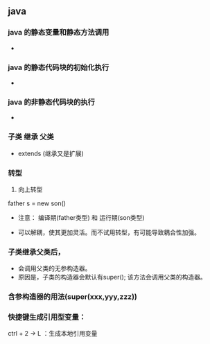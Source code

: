 ## java
### java 的静态变量和静态方法调用
*
### java 的静态代码块的初始化执行
*
### java 的非静态代码块的执行
*
### 子类 继承 父类
* extends (继承又是扩展)
### 转型
1. 向上转型

father s = new son()

* 注意： 编译期(father类型) 和 运行期(son类型)

* 可以解耦，使其更加灵活。而不试用转型，有可能导致耦合性加强。

### 子类继承父类后，
* 会调用父类的无参构造器。
* 原因是，子类的构造器会默认有super(); 该方法会调用父类的构造器。

### 含参构造器的用法(super(xxx,yyy,zzz))

### 快捷键生成引用型变量：
ctrl + 2 → L ：生成本地引用变量